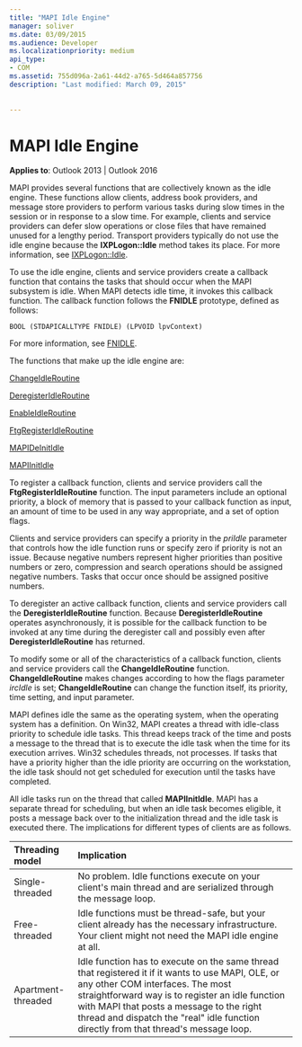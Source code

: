 ```yaml
---
title: "MAPI Idle Engine"
manager: soliver
ms.date: 03/09/2015
ms.audience: Developer
ms.localizationpriority: medium
api_type:
- COM
ms.assetid: 755d096a-2a61-44d2-a765-5d464a857756
description: "Last modified: March 09, 2015"
 
 
---
```


# MAPI Idle Engine

  
  
**Applies to**: Outlook 2013 | Outlook 2016 
  
MAPI provides several functions that are collectively known as the idle engine. These functions allow clients, address book providers, and message store providers to perform various tasks during slow times in the session or in response to a slow time. For example, clients and service providers can defer slow operations or close files that have remained unused for a lengthy period. Transport providers typically do not use the idle engine because the **IXPLogon::Idle** method takes its place. For more information, see [IXPLogon::Idle](ixplogon-idle.md).
  
To use the idle engine, clients and service providers create a callback function that contains the tasks that should occur when the MAPI subsystem is idle. When MAPI detects idle time, it invokes this callback function. The callback function follows the **FNIDLE** prototype, defined as follows: 
  
 `BOOL (STDAPICALLTYPE FNIDLE) (LPVOID lpvContext)`
  
For more information, see [FNIDLE](fnidle.md).
  
The functions that make up the idle engine are:
  
[ChangeIdleRoutine](changeidleroutine.md)
  
[DeregisterIdleRoutine](deregisteridleroutine.md)
  
[EnableIdleRoutine](enableidleroutine.md)
  
[FtgRegisterIdleRoutine](ftgregisteridleroutine.md)
  
[MAPIDeInitIdle](mapideinitidle.md)
  
[MAPIInitIdle](mapiinitidle.md)
  
To register a callback function, clients and service providers call the **FtgRegisterIdleRoutine** function. The input parameters include an optional priority, a block of memory that is passed to your callback function as input, an amount of time to be used in any way appropriate, and a set of option flags. 
  
Clients and service providers can specify a priority in the  _priIdle_ parameter that controls how the idle function runs or specify zero if priority is not an issue. Because negative numbers represent higher priorities than positive numbers or zero, compression and search operations should be assigned negative numbers. Tasks that occur once should be assigned positive numbers. 
  
To deregister an active callback function, clients and service providers call the **DeregisterIdleRoutine** function. Because **DeregisterIdleRoutine** operates asynchronously, it is possible for the callback function to be invoked at any time during the deregister call and possibly even after **DeregisterIdleRoutine** has returned. 
  
To modify some or all of the characteristics of a callback function, clients and service providers call the **ChangeIdleRoutine** function. **ChangeIdleRoutine** makes changes according to how the flags parameter  _ircIdle_ is set; **ChangeIdleRoutine** can change the function itself, its priority, time setting, and input parameter. 
  
MAPI defines idle the same as the operating system, when the operating system has a definition. On Win32, MAPI creates a thread with idle-class priority to schedule idle tasks. This thread keeps track of the time and posts a message to the thread that is to execute the idle task when the time for its execution arrives. Win32 schedules threads, not processes. If tasks that have a priority higher than the idle priority are occurring on the workstation, the idle task should not get scheduled for execution until the tasks have completed. 
  
All idle tasks run on the thread that called **MAPIInitIdle**. MAPI has a separate thread for scheduling, but when an idle task becomes eligible, it posts a message back over to the initialization thread and the idle task is executed there. The implications for different types of clients are as follows.
  
|**Threading model**|**Implication**|
|:-----|:-----|
|Single-threaded  <br/> |No problem. Idle functions execute on your client's main thread and are serialized through the message loop.  <br/> |
|Free-threaded  <br/> |Idle functions must be thread-safe, but your client already has the necessary infrastructure. Your client might not need the MAPI idle engine at all.  <br/> |
|Apartment-threaded  <br/> |Idle function has to execute on the same thread that registered it if it wants to use MAPI, OLE, or any other COM interfaces. The most straightforward way is to register an idle function with MAPI that posts a message to the right thread and dispatch the "real" idle function directly from that thread's message loop.  <br/> |
   

